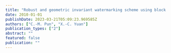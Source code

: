```yaml
---
title: "Robust and geometric invariant watermarking scheme using block and gray-level histograms"
date: 2010-01-01
publishDate: 2023-03-21T05:09:23.969585Z
authors: ["C.-M. Pun", "X.-C. Yuan"]
publication_types: ["2"]
abstract: ""
featured: false
publication: ""
---
```



